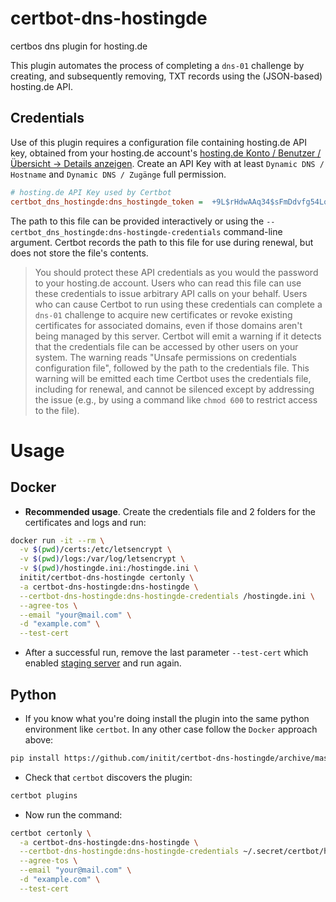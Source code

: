 # certbot-dns-hostingde
certbos dns plugin for hosting.de

This plugin automates the process of completing a ``dns-01`` challenge by creating, and subsequently removing, TXT records using the (JSON-based) hosting.de API.

Credentials
-----------
Use of this plugin requires a configuration file containing hosting.de API key, obtained from your hosting.de account's [hosting.de Konto / Benutzer / Übersicht -> Details anzeigen](https://secure.hosting.de/account/users/overview). Create an API Key with at least `Dynamic DNS / Hostname` and `Dynamic DNS / Zugänge` full permission.

```ini
# hosting.de API Key used by Certbot
certbot_dns_hostingde:dns_hostingde_token =  +9L$rHdwAAq34$sFmDdvfg54LoznAiJXDwj%+M7TmXZmWc+rJ
```

The path to this file can be provided interactively or using the `--certbot_dns_hostingde:dns-hostingde-credentials` command-line argument. Certbot records the path to this file for use during renewal, but does not store the file's contents.

> You should protect these API credentials as you would the password to your hosting.de account. Users who can read this file can use these credentials to issue arbitrary API calls on your behalf. Users who can cause Certbot to run using these credentials can complete a ``dns-01`` challenge to acquire new certificates or revoke existing certificates for associated domains, even if those domains aren't being managed by this server. Certbot will emit a warning if it detects that the credentials file can be accessed by other users on your system. The warning reads "Unsafe permissions on credentials configuration file", followed by the path to the credentials file. This warning will be emitted each time Certbot uses the credentials file, including for renewal, and cannot be silenced except by addressing the issue (e.g., by using a command like `chmod 600` to restrict access to the file).

# Usage

## Docker

* **Recommended usage**. Create the credentials file and 2 folders for the certificates and logs and run:
```sh
docker run -it --rm \
  -v $(pwd)/certs:/etc/letsencrypt \
  -v $(pwd)/logs:/var/log/letsencrypt \
  -v $(pwd)/hostingde.ini:/hostingde.ini \
  initit/certbot-dns-hostingde certonly \
  -a certbot-dns-hostingde:dns-hostingde \
  --certbot-dns-hostingde:dns-hostingde-credentials /hostingde.ini \
  --agree-tos \
  --email "your@mail.com" \
  -d "example.com" \
  --test-cert
```
* After a successful run, remove the last parameter `--test-cert` which enabled [staging server](https://letsencrypt.org/docs/staging-environment/) and run again.

## Python

* If you know what you're doing install the plugin into the same python environment like `certbot`. In any other case follow the `Docker` approach above:
```sh
pip install https://github.com/initit/certbot-dns-hostingde/archive/master.zip
```
* Check that `certbot` discovers the plugin:
```sh
certbot plugins
```
* Now run the command:
```sh
certbot certonly \
  -a certbot-dns-hostingde:dns-hostingde \
  --certbot-dns-hostingde:dns-hostingde-credentials ~/.secret/certbot/hostingde.ini \
  --agree-tos \
  --email "your@mail.com" \
  -d "example.com" \
  --test-cert
  ```
